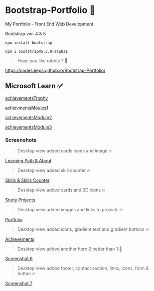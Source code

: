 # Bootstrap-Portfolio 🎯


 My Portfolio - Front End Web Development
 
 
 Bootstrap ver. 4 & 5
 ```install
 npm install bootstrap
 ```
 ```install
npm i bootstrap@5.3.0-alpha1
```
 
 > Hope you like robots ? 🤖
 >  
 https://codesleeps.github.io/Bootstrap-Portfolio/

## Microsoft Learn ✅

[achievementsTrophy](https://user-images.githubusercontent.com/125808990/226473105-96a90167-8ca6-4897-8746-ab92653da446.png)

[achievmentsMoules1](https://user-images.githubusercontent.com/125808990/226473129-f310796d-08b0-408e-8670-996c6dba5615.png)

[achievementsModule2](https://user-images.githubusercontent.com/125808990/226473142-e8869831-ae96-4667-af2e-5828c477256b.png)

[achievementsModule3](https://user-images.githubusercontent.com/125808990/226473163-eee6dc4c-8abb-4a83-b166-3127f2d67f41.png)


### Screenshots

> Desktop view added cards icons and image 🔥
> 
[Learning Path & About](https://user-images.githubusercontent.com/125808990/224548154-75b2aa20-8efc-4e04-bc7c-de18f8e280dc.png)

> Desktop view added skill counter 🔥

[Skills & Skills Counter](https://user-images.githubusercontent.com/125808990/224548205-89dbff08-984e-4532-99de-2675ed16445f.png)

> Desktop view added cards and 3D icons 🔥
> 
[Study Projects](https://user-images.githubusercontent.com/125808990/224548226-e8232fb5-e436-48c2-8e24-a476879c543d.png)

> Desktop view added images and links to projects 🔥
> 
[Portfolio](https://user-images.githubusercontent.com/125808990/224548245-655f5d10-e727-476c-bd40-797a9aeb26d1.png)

> Desktop view  added icons, gradient text and gradient buttons 🔥

[Achievements](https://user-images.githubusercontent.com/125808990/224377693-4c61de01-b8c4-4445-bcee-681f1211fef9.png)

> Desktop view added another hero 2 better than 1 👀
> 
[Screenshot 6](https://user-images.githubusercontent.com/125808990/224374103-39fbd8d8-1cec-448e-a7a2-dc9048ab8c2a.png)

> Desktop view added footer, contact section, links, icons, form & button 🔥
>  
[Screenshot 7](https://user-images.githubusercontent.com/125808990/224548271-2b97d667-728d-49be-992d-7ad81b21bede.png)


